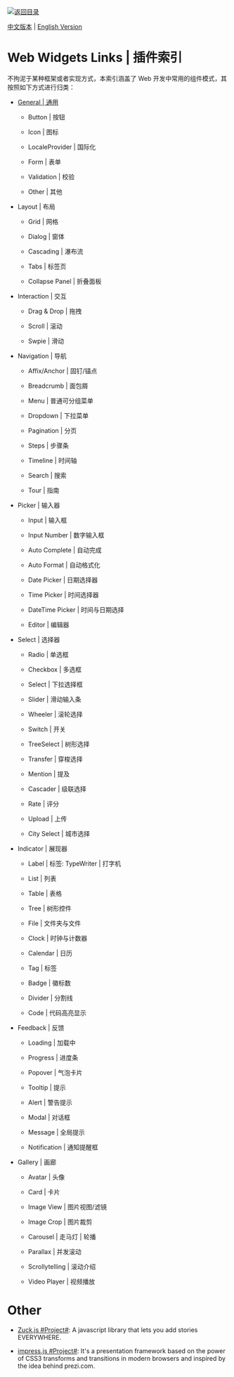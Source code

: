 [![返回目录](https://user-images.githubusercontent.com/5803001/38079637-ff0abcf0-3371-11e8-9b76-ad651620afc7.jpg)](https://github.com/wxyyxc1992/Awesome-Links)

[中文版本](./Web-Widgets-Links.md) | [English Version](Web-Widgets-Links-en.md)

# Web Widgets Links | 插件索引

不拘泥于某种框架或者实现方式，本索引涵盖了 Web 开发中常用的组件模式，其按照如下方式进行归类：

* [General | 通用](./General-Widgets-Links.md)

  * Button | 按钮

  * Icon | 图标

  * LocaleProvider | 国际化

  * Form | 表单

  * Validation | 校验

  * Other | 其他

* Layout | 布局

  * Grid | 网格

  * Dialog | 窗体

  * Cascading | 瀑布流

  * Tabs | 标签页

  * Collapse Panel | 折叠面板

* Interaction | 交互

  * Drag & Drop | 拖拽

  * Scroll | 滚动

  * Swpie | 滑动

* Navigation | 导航

  * Affix/Anchor | 固钉/锚点

  * Breadcrumb | 面包屑

  * Menu | 普通可分组菜单

  * Dropdown | 下拉菜单

  * Pagination | 分页

  * Steps | 步骤条

  * Timeline | 时间轴

  * Search | 搜索

  * Tour | 指南

* Picker | 输入器

  * Input | 输入框

  * Input Number | 数字输入框

  * Auto Complete | 自动完成

  * Auto Format | 自动格式化

  * Date Picker | 日期选择器

  * Time Picker | 时间选择器

  * DateTime Picker | 时间与日期选择

  * Editor | 编辑器

* Select | 选择器

  * Radio | 单选框

  * Checkbox | 多选框

  * Select | 下拉选择框

  * Slider | 滑动输入条

  * Wheeler | 滚轮选择

  * Switch | 开关

  * TreeSelect | 树形选择

  * Transfer | 穿梭选择

  * Mention | 提及

  * Cascader | 级联选择

  * Rate | 评分

  * Upload | 上传

  * City Select | 城市选择

* Indicator | 展现器

  * Label | 标签: TypeWriter | 打字机

  * List | 列表

  * Table | 表格

  * Tree | 树形控件

  * File | 文件夹与文件

  * Clock | 时钟与计数器

  * Calendar | 日历

  * Tag | 标签

  * Badge | 徽标数

  * Divider | 分割线

  * Code | 代码高亮显示

* Feedback | 反馈

  * Loading | 加载中

  - Progress | 进度条

  - Popover | 气泡卡片

  - Tooltip | 提示

  - Alert | 警告提示

  - Modal | 对话框

  - Message | 全局提示

  - Notification | 通知提醒框

* Gallery | 画廊

  * Avatar | 头像

  * Card | 卡片

  * Image View | 图片视图/滤镜

  * Image Crop | 图片裁剪

  * Carousel | 走马灯 | 轮播

  * Parallax | 并发滚动

  * Scrollytelling | 滚动介绍

  * Video Player | 视频播放

# Other

* [Zuck.js #Project#](https://github.com/ramon82/zuck.js): A javascript library that lets you add stories EVERYWHERE.

* [impress.js #Project#](https://github.com/impress/impress.js/): It's a presentation framework based on the power of CSS3 transforms and transitions in modern browsers and inspired by the idea behind prezi.com.
